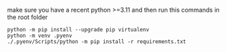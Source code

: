 
make sure you have a recent python >=3.11 and then run this commands in the root folder
```
python -m pip install --upgrade pip virtualenv
python -m venv .pyenv
./.pyenv/Scripts/python -m pip install -r requirements.txt
```